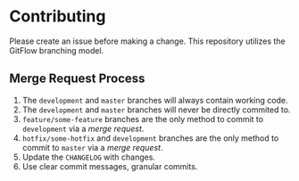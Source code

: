 # Contributing

Please create an issue before making a change. 
This repository utilizes the GitFlow branching model.

## Merge Request Process

1. The `development` and `master` branches will always contain working code.
2. The `development` and `master` branches will never be directly commited to.
3. `feature/some-feature` branches are the only method to commit to `development` via a *merge request*.
4. `hotfix/some-hotfix` and `development` branches are the only method to commit to `master` via a *merge request*.
5. Update the `CHANGELOG` with changes.
6. Use clear commit messages, granular commits.
